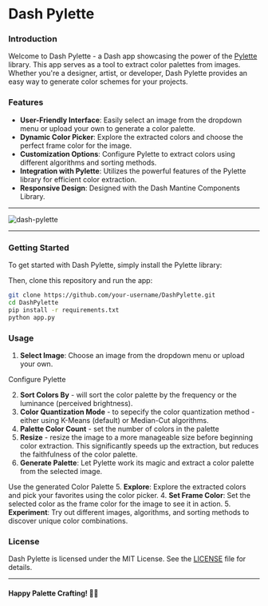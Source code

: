 
# Dash Pylette

### Introduction

Welcome to Dash Pylette - a  Dash app showcasing the power of the [Pylette](https://github.com/qTipTip/Pylette) library. This app serves as a tool to extract
color palettes from images. Whether you're a designer, artist, or developer, Dash Pylette provides an easy
way to generate color schemes for your projects.


### Features

- **User-Friendly Interface**: Easily select an image from the dropdown menu or upload your own to generate a color palette.
- **Dynamic Color Picker**: Explore the extracted colors and choose the perfect frame color for the image.
- **Customization Options**: Configure Pylette to extract colors using different algorithms and sorting methods.
- **Integration with Pylette**: Utilizes the powerful features of the Pylette library for efficient color extraction.
- **Responsive Design**: Designed with the Dash Mantine Components Library.

-------------------



![dash-pylette](https://github.com/AnnMarieW/dash-pylette/assets/72614349/313443f8-ae43-4371-a4d4-ba9051deb61c)



--------------------




### Getting Started

To get started with Dash Pylette, simply install the Pylette library:


Then, clone this repository and run the app:

```bash
git clone https://github.com/your-username/DashPylette.git
cd DashPylette
pip install -r requirements.txt
python app.py
```

### Usage

1. **Select Image**: Choose an image from the dropdown menu or upload your own.  

Configure Pylette

2. **Sort Colors By** - will sort the color palette by the frequency or the luminance (perceived brightness).
3. **Color Quantization Mode** - to sepecify the color quantization method - either using K-Means (default) or Median-Cut algorithms.
4. **Palette Color Count** - set the number of colors in the palette
5. **Resize** - resize the image to a more manageable size before beginning color extraction. This significantly speeds up the extraction, but reduces the faithfulness of the color palette.
2. **Generate Palette**: Let Pylette work its magic and extract a color palette from the selected image.

Use the generated Color Palette
5. **Explore**: Explore the extracted colors and pick your favorites using the color picker.
4. **Set Frame Color**: Set the selected color as the frame color for the image to see it in action.
5. **Experiment**: Try out different images, algorithms, and sorting methods to discover unique color combinations.



### License

Dash Pylette is licensed under the MIT License. See the [LICENSE](LICENSE) file for details.

---

#### **Happy Palette Crafting!** 🎨✨
